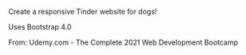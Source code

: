 Create a responsive Tinder website for dogs!

Uses Bootstrap 4.0

From: Udemy.com - The Complete 2021 Web Development Bootcamp
